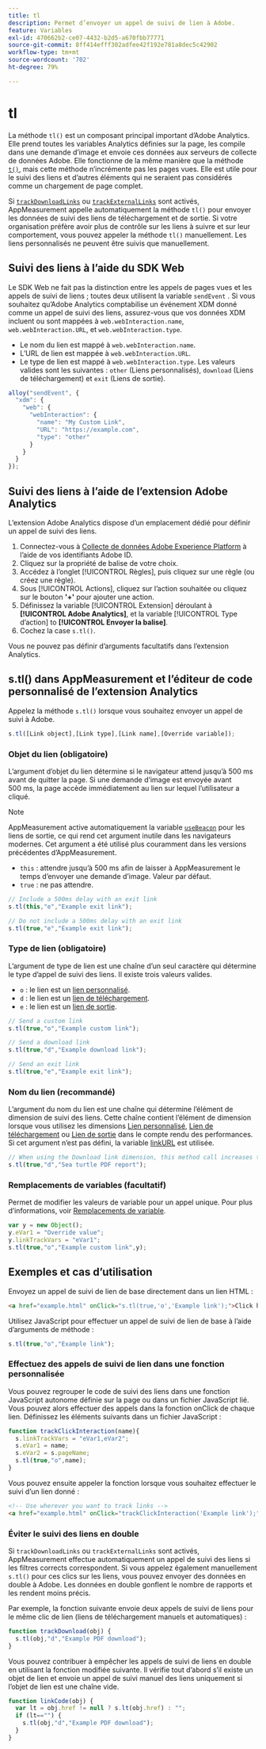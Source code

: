 ```yaml
---
title: tl
description: Permet d’envoyer un appel de suivi de lien à Adobe.
feature: Variables
exl-id: 470662b2-ce07-4432-b2d5-a670fbb77771
source-git-commit: 8ff414efff302adfee42f192e781a8dec5c42902
workflow-type: tm+mt
source-wordcount: '702'
ht-degree: 79%

---
```


# tl

La méthode `tl()` est un composant principal important d’Adobe Analytics. Elle prend toutes les variables Analytics définies sur la page, les compile dans une demande d’image et envoie ces données aux serveurs de collecte de données Adobe. Elle fonctionne de la même manière que la méthode [`t()`](t-method.md), mais cette méthode n’incrémente pas les pages vues. Elle est utile pour le suivi des liens et d’autres éléments qui ne seraient pas considérés comme un chargement de page complet.

Si [`trackDownloadLinks`](../config-vars/trackdownloadlinks.md) ou [`trackExternalLinks`](../config-vars/trackexternallinks.md) sont activés, AppMeasurement appelle automatiquement la méthode `tl()` pour envoyer les données de suivi des liens de téléchargement et de sortie. Si votre organisation préfère avoir plus de contrôle sur les liens à suivre et sur leur comportement, vous pouvez appeler la méthode `tl()` manuellement. Les liens personnalisés ne peuvent être suivis que manuellement.

## Suivi des liens à l’aide du SDK Web

Le SDK Web ne fait pas la distinction entre les appels de pages vues et les appels de suivi de liens ; toutes deux utilisent la variable `sendEvent` . Si vous souhaitez qu’Adobe Analytics comptabilise un événement XDM donné comme un appel de suivi des liens, assurez-vous que vos données XDM incluent ou sont mappées à `web.webInteraction.name`, `web.webInteraction.URL`, et `web.webInteraction.type`.

* Le nom du lien est mappé à `web.webInteraction.name`.
* L’URL de lien est mappée à `web.webInteraction.URL`.
* Le type de lien est mappé à `web.webInteraction.type`. Les valeurs valides sont les suivantes : `other` (Liens personnalisés), `download` (Liens de téléchargement) et `exit` (Liens de sortie).

```js
alloy("sendEvent", {
  "xdm": {
    "web": {
      "webInteraction": {
        "name": "My Custom Link",
        "URL": "https://example.com",
        "type": "other"
      }
    }
  }
});
```

## Suivi des liens à l’aide de l’extension Adobe Analytics

L’extension Adobe Analytics dispose d’un emplacement dédié pour définir un appel de suivi des liens.

1. Connectez-vous à [Collecte de données Adobe Experience Platform](https://experience.adobe.com/data-collection) à l’aide de vos identifiants Adobe ID.
1. Cliquez sur la propriété de balise de votre choix.
1. Accédez à l’onglet [!UICONTROL Règles], puis cliquez sur une règle (ou créez une règle).
1. Sous [!UICONTROL Actions], cliquez sur l’action souhaitée ou cliquez sur le bouton **&#39;+&#39;** pour ajouter une action.
1. Définissez la variable [!UICONTROL Extension] déroulant à **[!UICONTROL Adobe Analytics]**, et la variable [!UICONTROL Type d’action] to **[!UICONTROL Envoyer la balise]**.
1. Cochez la case `s.tl()`.

Vous ne pouvez pas définir d’arguments facultatifs dans l’extension Analytics.

## s.tl() dans AppMeasurement et l’éditeur de code personnalisé de l’extension Analytics

Appelez la méthode `s.tl()` lorsque vous souhaitez envoyer un appel de suivi à Adobe.

```js
s.tl([Link object],[Link type],[Link name],[Override variable]);
```

### Objet du lien (obligatoire)

L’argument d’objet du lien détermine si le navigateur attend jusqu’à 500 ms avant de quitter la page. Si une demande d’image est envoyée avant 500 ms, la page accède immédiatement au lien sur lequel l’utilisateur a cliqué.

>[!NOTE]
>
>AppMeasurement active automatiquement la variable [`useBeacon`](../config-vars/usebeacon.md) pour les liens de sortie, ce qui rend cet argument inutile dans les navigateurs modernes. Cet argument a été utilisé plus couramment dans les versions précédentes d’AppMeasurement.

* `this` : attendre jusqu’à 500 ms afin de laisser à AppMeasurement le temps d’envoyer une demande d’image. Valeur par défaut.
* `true` : ne pas attendre.

```JavaScript
// Include a 500ms delay with an exit link
s.tl(this,"e","Example exit link");

// Do not include a 500ms delay with an exit link
s.tl(true,"e","Example exit link");
```

### Type de lien   (obligatoire)

L’argument de type de lien est une chaîne d’un seul caractère qui détermine le type d’appel de suivi des liens. Il existe trois valeurs valides.

* `o` : le lien est un [lien personnalisé](/help/components/dimensions/custom-link.md).
* `d` : le lien est un [lien de téléchargement](/help/components/dimensions/download-link.md).
* `e` : le lien est un [lien de sortie](/help/components/dimensions/exit-link.md).

```js
// Send a custom link
s.tl(true,"o","Example custom link");

// Send a download link
s.tl(true,"d","Example download link");

// Send an exit link
s.tl(true,"e","Example exit link");
```

### Nom du lien (recommandé)

L’argument du nom du lien est une chaîne qui détermine l’élément de dimension de suivi des liens. Cette chaîne contient l’élément de dimension lorsque vous utilisez les dimensions [Lien personnalisé](/help/components/dimensions/custom-link.md), [Lien de téléchargement](/help/components/dimensions/download-link.md) ou [Lien de sortie](/help/components/dimensions/exit-link.md) dans le compte rendu des performances. Si cet argument n’est pas défini, la variable [linkURL](../config-vars/linkurl.md) est utilisée.

```js
// When using the Download link dimension, this method call increases the occurrences metric for "Sea turtle PDF report" by 1.
s.tl(true,"d","Sea turtle PDF report");
```

### Remplacements de variables (facultatif)

Permet de modifier les valeurs de variable pour un appel unique. Pour plus d’informations, voir [Remplacements de variable](../../js/overrides.md).

```js
var y = new Object();
y.eVar1 = "Override value";
y.linkTrackVars = "eVar1";
s.tl(true,"o","Example custom link",y);
```

## Exemples et cas d’utilisation

Envoyez un appel de suivi de lien de base directement dans un lien HTML :

```HTML
<a href="example.html" onClick="s.tl(true,'o','Example link');">Click here</a>
```

Utilisez JavaScript pour effectuer un appel de suivi de lien de base à l’aide d’arguments de méthode :

```JavaScript
s.tl(true,"o","Example link");
```

### Effectuez des appels de suivi de lien dans une fonction personnalisée

Vous pouvez regrouper le code de suivi des liens dans une fonction JavaScript autonome définie sur la page ou dans un fichier JavaScript lié. Vous pouvez alors effectuer des appels dans la fonction onClick de chaque lien. Définissez les éléments suivants dans un fichier JavaScript :

```JavaScript
function trackClickInteraction(name){
  s.linkTrackVars = "eVar1,eVar2";
  s.eVar1 = name;
  s.eVar2 = s.pageName;
  s.tl(true,"o",name);
}
```

Vous pouvez ensuite appeler la fonction lorsque vous souhaitez effectuer le suivi d’un lien donné :

```HTML
<!-- Use wherever you want to track links -->
<a href="example.html" onClick="trackClickInteraction('Example link');">Click here</a>
```

### Éviter le suivi des liens en double

Si `trackDownloadLinks` ou `trackExternalLinks` sont activés, AppMeasurement effectue automatiquement un appel de suivi des liens si les filtres corrects correspondent. Si vous appelez également manuellement `s.tl()` pour ces clics sur les liens, vous pouvez envoyer des données en double à Adobe. Les données en double gonflent le nombre de rapports et les rendent moins précis.

Par exemple, la fonction suivante envoie deux appels de suivi de liens pour le même clic de lien (liens de téléchargement manuels et automatiques) :

```JavaScript
function trackDownload(obj) {
  s.tl(obj,"d","Example PDF download");
}
```

Vous pouvez contribuer à empêcher les appels de suivi de liens en double en utilisant la fonction modifiée suivante. Il vérifie tout d’abord s’il existe un objet de lien et envoie un appel de suivi manuel des liens uniquement si l’objet de lien est une chaîne vide.

```JavaScript
function linkCode(obj) {
  var lt = obj.href != null ? s.lt(obj.href) : "";
  if (lt=="") {
    s.tl(obj,"d","Example PDF download");
  }
}
```

